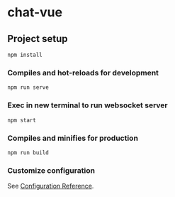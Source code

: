 # chat-vue

## Project setup
```
npm install
```

### Compiles and hot-reloads for development
```
npm run serve
```

### Exec in new terminal to run websocket server
```
npm start
```

### Compiles and minifies for production
```
npm run build
```

### Customize configuration
See [Configuration Reference](https://cli.vuejs.org/config/).
